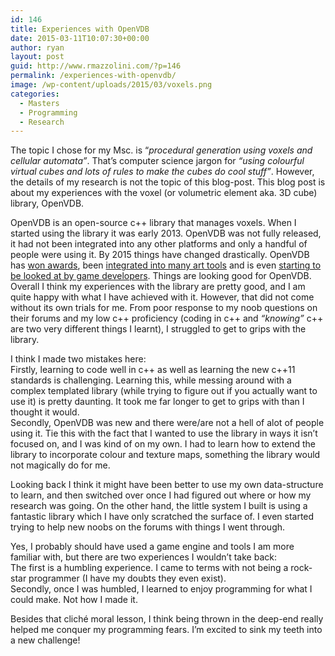 ```yaml
---
id: 146
title: Experiences with OpenVDB
date: 2015-03-11T10:07:30+00:00
author: ryan
layout: post
guid: http://www.rmazzolini.com/?p=146
permalink: /experiences-with-openvdb/
image: /wp-content/uploads/2015/03/voxels.png
categories:
  - Masters
  - Programming
  - Research
---
```

The topic I chose for my Msc. is &#8220;_procedural generation using voxels and cellular automata&#8221;_. That&#8217;s computer science jargon for _&#8220;using colourful virtual cubes and lots of rules to make the cubes do cool stuff&#8221;_. However, the details of my research is not the topic of this blog-post. This blog post is about my experiences with the voxel (or volumetric element aka. 3D cube) library, OpenVDB.

OpenVDB is an open-source c++ library that manages voxels. When I started using the library it was early 2013. OpenVDB was not fully released, it had not been integrated into any other platforms and only a handful of people were using it. By 2015 things have changed drastically. OpenVDB has [won awards](http://www.prnewswire.com/news-releases/dreamworks-animation-wins-two-technical-achievement-awards-from-the-academy-of-motion-picture-arts-and-sciences-300032539.html), been [integrated into many art tools](http://blenderdiplom.com/en/interviews/574-interview-ken-museth-on-openvdb.html) and is even [starting to be looked at by game developers](http://www.drewskillman.com/gdc2015_vfxroundtable.pdf). Things are looking good for OpenVDB.  
Overall I think my experiences with the library are pretty good, and I am quite happy with what I have achieved with it. However, that did not come without its own trials for me. From poor response to my noob questions on their forums and my low c++ proficiency (coding in c++ and _&#8220;knowing&#8221;_ c++ are two very different things I learnt), I struggled to get to grips with the library.

I think I made two mistakes here:  
Firstly, learning to code well in c++ as well as learning the new c++11 standards is challenging. Learning this, while messing around with a complex templated library (while trying to figure out if you actually want to use it) is pretty daunting. It took me far longer to get to grips with than I thought it would.  
Secondly, OpenVDB was new and there were/are not a hell of alot of people using it. Tie this with the fact that I wanted to use the library in ways it isn&#8217;t focused on, and I was kind of on my own. I had to learn how to extend the library to incorporate colour and texture maps, something the library would not magically do for me.

Looking back I think it might have been better to use my own data-structure to learn, and then switched over once I had figured out where or how my research was going. On the other hand, the little system I built is using a fantastic library which I have only scratched the surface of. I even started trying to help new noobs on the forums with things I went through.

Yes, I probably should have used a game engine and tools I am more familiar with, but there are two experiences I wouldn&#8217;t take back:  
The first is a humbling experience. I came to terms with not being a rock-star programmer (I have my doubts they even exist).  
Secondly, once I was humbled, I learned to enjoy programming for what I could make. Not how I made it.

Besides that cliché moral lesson, I think being thrown in the deep-end really helped me conquer my programming fears. I&#8217;m excited to sink my teeth into a new challenge!